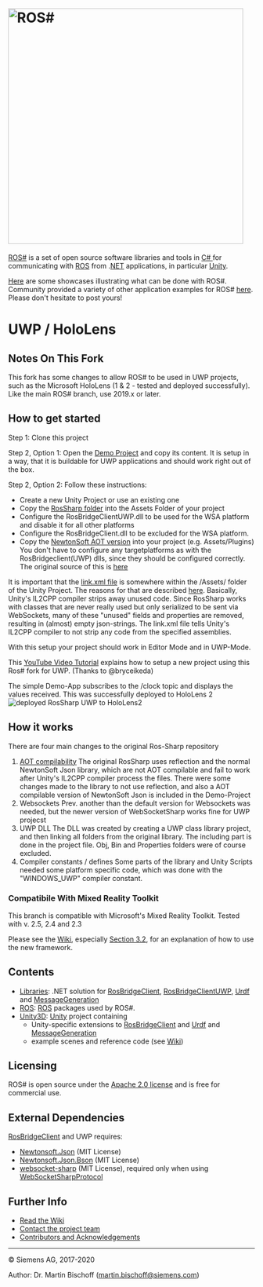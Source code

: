 # [<img src="https://github.com/siemens/ros-sharp/wiki/img/Home_RosSharpLogo.png" width="480" alt ="ROS#"/>](https://github.com/siemens/ros-sharp) #


[ROS#](https://github.com/siemens/ros-sharp) is a set of open source software libraries and tools in [C\# ](https://docs.microsoft.com/de-de/dotnet/csharp/csharp) for communicating with [ROS](http://www.ros.org/) from .[NET](https://www.microsoft.com/net) applications, in particular [Unity](https://unity3d.com/).

[Here](https://github.com/siemens/ros-sharp/wiki/Info_Showcases) are some showcases illustrating what can be done with ROS#.
Community provided a variety of other application examples for ROS# [here](https://github.com/siemens/ros-sharp/issues/20). Please don't hesitate to post yours!

# UWP / HoloLens
## Notes On This Fork ##

This fork has some changes to allow ROS# to be used in UWP projects, such as the Microsoft HoloLens (1 & 2 - tested and deployed successfully). Like the main ROS# branch, use 2019.x or later.

## How to get started ##

Step 1: Clone this project

Step 2, Option 1: Open the [Demo Project](https://github.com/EricVoll/ros-sharp/tree/master/ProjectSetup/RosSharpUnity) and copy its content. It is setup in a way, that it is buildable for UWP applications and should work right out of the box.

Step 2, Option 2: Follow these instructions:
 - Create a new Unity Project or use an existing one
 - Copy the [RosSharp folder](https://github.com/EricVoll/ros-sharp/tree/master/Unity3D/Assets) into the Assets Folder of your project
 - Configure the RosBridgeClientUWP.dll to be used for the WSA platform and disable it for all other platforms
 - Configure the RosBridgeClient.dll to be excluded for the WSA platform.
 - Copy the [NewtonSoft AOT version](https://github.com/EricVoll/ros-sharp/tree/master/ProjectSetup/RosSharpUnity/Assets/Plugins) into your project (e.g. Assets/Plugins) You don't have to configure any targetplatforms as with the RosBridgeclient(UWP) dlls, since they should be configured correctly. The original source of this is [here](https://github.com/jilleJr/Newtonsoft.Json-for-Unity)

It is important that the [link.xml file](https://github.com/EricVoll/ros-sharp/blob/master/Unity3D/Assets/RosSharp/link.xml) is somewhere within the /Assets/ folder of the Unity Project. The reasons for that are described [here](https://github.com/jilleJr/Newtonsoft.Json-for-Unity/wiki/Fix-AOT-using-link.xml). Basically, Unity's IL2CPP compiler strips away unused code. Since RosSharp works with classes that are never really used but only serialized to be sent via WebSockets, many of these "unused" fields and properties are removed, resulting in (almost) empty json-strings. The link.xml file tells Unity's IL2CPP compiler to not strip any code from the specified assemblies.

With this setup your project should work in Editor Mode and in UWP-Mode.

This [YouTube Video Tutorial](https://www.youtube.com/watch?v=mnMYT521uXY&ab_channel=BryceIkeda9) explains how to setup a new project using this Ros# fork for UWP. (Thanks to @bryceikeda)

The simple Demo-App subscribes to the /clock topic and displays the values received. This was successfully deployed to HoloLens 2
![deployed RosSharp UWP to HoloLens2](https://www.github.com/EricVoll/ros-sharp/wiki/HoloLens.jpg)

## How it works ##
There are four main changes to the original Ros-Sharp repository
1. [AOT compilability](https://en.wikipedia.org/wiki/Ahead-of-time_compilation)
The original RosSharp uses reflection and the normal NewtonSoft Json library, which are not AOT compilable and fail to work after Unity's IL2CPP compiler process the files. There were some changes made to the library to not use reflection, and also a AOT compilable version of NewtonSoft Json is included in the Demo-Project
2. Websockets
Prev. another than the default version for Websockets was needed, but the newer version of WebSocketSharp works fine for UWP projecst
3. UWP DLL
The DLL was created by creating a UWP class library project, and then linking all folders from the original library. The including part is done in the project file. Obj, Bin and Properties folders were of course excluded.
4. Compiler constants / defines
Some parts of the library and Unity Scripts needed some platform specific code, which was done with the "WINDOWS_UWP" compiler constant.

### Compatibile With Mixed Reality Toolkit ###
This branch is compatible with Microsoft's Mixed Reality Toolkit. Tested with v. 2.5, 2.4 and 2.3

Please see the [Wiki](https://github.com/siemens/ros-sharp/wiki/), especially [Section 3.2](https://github.com/siemens/ros-sharp/wiki/User_App_NoROS_ExportURDFOnWindows), for an explanation of how to use the new framework.

## Contents ##

* [Libraries](https://github.com/siemens/ros-sharp/tree/master/Libraries): .NET solution for
[RosBridgeClient](https://github.com/siemens/ros-sharp/tree/master/Libraries/RosBridgeClient),
[RosBridgeClientUWP](https://github.com/siemens/ros-sharp/tree/master/Libraries/RosBridgeClientUWP),
[Urdf](https://github.com/siemens/ros-sharp/tree/master/Libraries/Urdf) and
[MessageGeneration](https://github.com/siemens/ros-sharp/tree/master/Libraries/MessageGeneration)
* [ROS](https://github.com/siemens/ros-sharp/tree/master/ROS):  [ROS](http://wiki.ros.org/) packages used by ROS#.
* [Unity3D](https://github.com/siemens/ros-sharp/tree/master/Unity3D): [Unity](https://unity3d.com/) project containing
  * Unity-specific extensions to
   [RosBridgeClient](https://github.com/siemens/ros-sharp/tree/master/Libraries/RosBridgeClient) and
   [Urdf](https://github.com/siemens/ros-sharp/tree/master/Libraries/UrdfImporter) and
   [MessageGeneration](https://github.com/siemens/ros-sharp/tree/master/Libraries/MessageGeneration)
  * example scenes and reference code (see [Wiki](https://github.com/siemens/ros-sharp/wiki))
## Licensing ##

ROS# is open source under the [Apache 2.0 license](http://www.apache.org/licenses/LICENSE-2.0) and is free for commercial use.

## External Dependencies ##

[RosBridgeClient](https://github.com/siemens/ros-sharp/tree/master/Libraries/RosBridgeClient) and UWP requires:
* [Newtonsoft.Json](https://github.com/JamesNK/Newtonsoft.Json) (MIT License)
* [Newtonsoft.Json.Bson](https://github.com/JamesNK/Newtonsoft.Json.Bson) (MIT License)
* [websocket-sharp](https://github.com/sta/websocket-sharp) (MIT License), required only when using [WebSocketSharpProtocol](https://github.com/siemens/ros-sharp/tree/master/Libraries/RosBridgeClient/Protocols/WebSocketSharpProtocol.cs)


## Further Info ##

* [Read the Wiki](https://github.com/siemens/ros-sharp/wiki)
* [Contact the project team](mailto:ros-sharp.ct@siemens.com)
* [Contributors and Acknowledgements](https://github.com/siemens/ros-sharp/wiki/Info_Acknowledgements)

---

© Siemens AG, 2017-2020

Author: Dr. Martin Bischoff (martin.bischoff@siemens.com)
